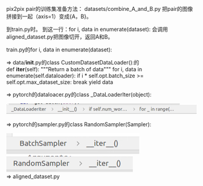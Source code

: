 pix2pix pair的训练集准备方法：
datasets/combine_A_and_B.py 把pair的图像拼接到一起（axis=1）变成{A，B}。

到train.py时。
到这一行：for i, data in enumerate(dataset): 会调用aligned_dataset.py把图像切开，返回A和B。

train.py的for i, data in enumerate(dataset):

=>
data/__init__.py的class CustomDatasetDataLoader():的    
def __iter__(self):
        """Return a batch of data"""
        for i, data in enumerate(self.dataloader):
            if i * self.opt.batch_size >= self.opt.max_dataset_size:
                break
            yield data

=>
pytorch的dataloacer.py的class _DataLoaderIter(object):
<div><img src="figs/QQ截图20190321195757.png" height="" /></div>

=>
pytorch的sampler.py的class RandomSampler(Sampler):
<div><img src="figs/QQ截图20190321201022.png" height="" /></div>

<div><img src="figs/QQ截图20190321201043.png" height="" /></div>
=>
aligned_dataset.py
